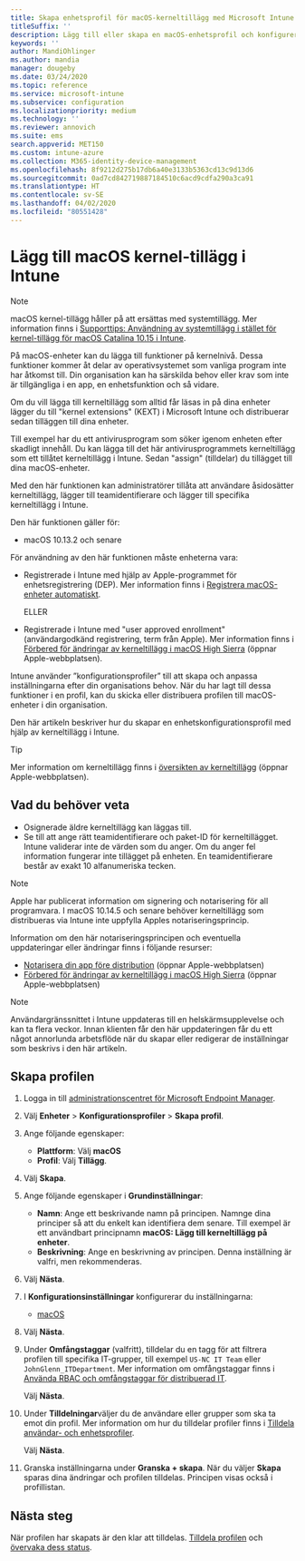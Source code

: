 ```yaml
---
title: Skapa enhetsprofil för macOS-kerneltillägg med Microsoft Intune – Azure | Microsoft Docs
titleSuffix: ''
description: Lägg till eller skapa en macOS-enhetsprofil och konfigurera sedan kerneltillägg för att tillåta användaråsidosättning samt lägg till teamidentifierare och ett paket och teamidentifierare i Microsoft Intune.
keywords: ''
author: MandiOhlinger
ms.author: mandia
manager: dougeby
ms.date: 03/24/2020
ms.topic: reference
ms.service: microsoft-intune
ms.subservice: configuration
ms.localizationpriority: medium
ms.technology: ''
ms.reviewer: annovich
ms.suite: ems
search.appverid: MET150
ms.custom: intune-azure
ms.collection: M365-identity-device-management
ms.openlocfilehash: 8f9212d275b17db6a40e3133b5363cd13c9d13d6
ms.sourcegitcommit: 0ad7cd842719887184510c6acd9cdfa290a3ca91
ms.translationtype: HT
ms.contentlocale: sv-SE
ms.lasthandoff: 04/02/2020
ms.locfileid: "80551428"
---
```

# <a name="add-macos-kernel-extensions-in-intune"></a>Lägg till macOS kernel-tillägg i Intune

> [!NOTE]
> macOS kernel-tillägg håller på att ersättas med systemtillägg. Mer information finns i [Supporttips: Användning av systemtillägg i stället för kernel-tillägg för macOS Catalina 10.15 i Intune](https://techcommunity.microsoft.com/t5/intune-customer-success/support-tip-using-system-extensions-instead-of-kernel-extensions/ba-p/1191413).

På macOS-enheter kan du lägga till funktioner på kernelnivå. Dessa funktioner kommer åt delar av operativsystemet som vanliga program inte har åtkomst till. Din organisation kan ha särskilda behov eller krav som inte är tillgängliga i en app, en enhetsfunktion och så vidare. 

Om du vill lägga till kerneltillägg som alltid får läsas in på dina enheter lägger du till "kernel extensions" (KEXT) i Microsoft Intune och distribuerar sedan tilläggen till dina enheter.

Till exempel har du ett antivirusprogram som söker igenom enheten efter skadligt innehåll. Du kan lägga till det här antivirusprogrammets kerneltillägg som ett tillåtet kerneltillägg i Intune. Sedan "assign" (tilldelar) du tillägget till dina macOS-enheter.

Med den här funktionen kan administratörer tillåta att användare åsidosätter kerneltillägg, lägger till teamidentifierare och lägger till specifika kerneltillägg i Intune.

Den här funktionen gäller för:

- macOS 10.13.2 och senare

För användning av den här funktionen måste enheterna vara:

- Registrerade i Intune med hjälp av Apple-programmet för enhetsregistrering (DEP). Mer information finns i [Registrera macOS-enheter automatiskt](../enrollment/device-enrollment-program-enroll-macos.md).

  ELLER

- Registrerade i Intune med "user approved enrollment" (användargodkänd registrering, term från Apple). Mer information finns i [Förbered för ändringar av kerneltillägg i macOS High Sierra](https://support.apple.com/en-us/HT208019) (öppnar Apple-webbplatsen).

Intune använder ”konfigurationsprofiler” till att skapa och anpassa inställningarna efter din organisations behov. När du har lagt till dessa funktioner i en profil, kan du skicka eller distribuera profilen till macOS-enheter i din organisation.

Den här artikeln beskriver hur du skapar en enhetskonfigurationsprofil med hjälp av kerneltillägg i Intune.

> [!TIP]
> Mer information om kerneltillägg finns i [översikten av kerneltillägg](https://developer.apple.com/library/archive/documentation/Darwin/Conceptual/KernelProgramming/Extend/Extend.html) (öppnar Apple-webbplatsen).

## <a name="what-you-need-to-know"></a>Vad du behöver veta

- Osignerade äldre kerneltillägg kan läggas till.
- Se till att ange rätt teamidentifierare och paket-ID för kerneltillägget. Intune validerar inte de värden som du anger. Om du anger fel information fungerar inte tillägget på enheten. En teamidentifierare består av exakt 10 alfanumeriska tecken. 

> [!NOTE]
> Apple har publicerat information om signering och notarisering för all programvara. I macOS 10.14.5 och senare behöver kerneltillägg som distribueras via Intune inte uppfylla Apples notariseringsprincip.
>
> Information om den här notariseringsprincipen och eventuella uppdateringar eller ändringar finns i följande resurser:
>
> - [Notarisera din app före distribution](https://developer.apple.com/documentation/security/notarizing_your_app_before_distribution) (öppnar Apple-webbplatsen) 
> - [Förbered för ändringar av kerneltillägg i macOS High Sierra](https://support.apple.com/en-us/HT208019) (öppnar Apple-webbplatsen)

> [!NOTE]
> Användargränssnittet i Intune uppdateras till en helskärmsupplevelse och kan ta flera veckor. Innan klienten får den här uppdateringen får du ett något annorlunda arbetsflöde när du skapar eller redigerar de inställningar som beskrivs i den här artikeln.

## <a name="create-the-profile"></a>Skapa profilen

1. Logga in till [administrationscentret för Microsoft Endpoint Manager](https://go.microsoft.com/fwlink/?linkid=2109431).
2. Välj **Enheter** > **Konfigurationsprofiler** > **Skapa profil**.
3. Ange följande egenskaper:

    - **Plattform**: Välj **macOS**
    - **Profil**: Välj **Tillägg**.

4. Välj **Skapa**.
5. Ange följande egenskaper i **Grundinställningar**:

    - **Namn**: Ange ett beskrivande namn på principen. Namnge dina principer så att du enkelt kan identifiera dem senare. Till exempel är ett användbart principnamn **macOS: Lägg till kerneltillägg på enheter**.
    - **Beskrivning**: Ange en beskrivning av principen. Denna inställning är valfri, men rekommenderas.

6. Välj **Nästa**.

7. I **Konfigurationsinställningar** konfigurerar du inställningarna:

    - [macOS](kernel-extensions-settings-macos.md)

8. Välj **Nästa**.
9. Under **Omfångstaggar** (valfritt), tilldelar du en tagg för att filtrera profilen till specifika IT-grupper, till exempel `US-NC IT Team` eller `JohnGlenn_ITDepartment`. Mer information om omfångstaggar finns i [Använda RBAC och omfångstaggar för distribuerad IT](../fundamentals/scope-tags.md).

    Välj **Nästa**.

10. Under **Tilldelningar**väljer du de användare eller grupper som ska ta emot din profil. Mer information om hur du tilldelar profiler finns i [Tilldela användar- och enhetsprofiler](device-profile-assign.md).

    Välj **Nästa**.

11. Granska inställningarna under **Granska + skapa**. När du väljer **Skapa** sparas dina ändringar och profilen tilldelas. Principen visas också i profillistan.

## <a name="next-steps"></a>Nästa steg

När profilen har skapats är den klar att tilldelas. [Tilldela profilen](device-profile-assign.md) och [övervaka dess status](device-profile-monitor.md).
